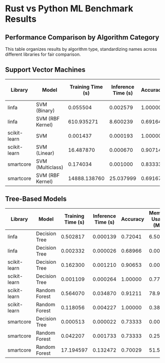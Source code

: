 # Rust vs Python ML Benchmark Results

## Performance Comparison by Algorithm Category

This table organizes results by algorithm type, standardizing names across different libraries for fair comparison.

## Support Vector Machines

| Library | Model | Training Time (s) | Inference Time (s) | Accuracy | Memory Usage (MB) |
|---------|-------|------------------|-------------------|----------|-------------------|
| linfa | SVM (Binary) | 0.055504 | 0.002579 | 1.00000 | 0.25 |
| linfa | SVM (RBF Kernel) | 610.935271 | 8.600239 | 0.69164 | 1.97 |
| scikit-learn | SVM | 0.001437 | 0.000193 | 1.00000 | 0.25 |
| scikit-learn | SVM (Linear) | 16.487870 | 0.000670 | 0.90714 | 0.30 |
| smartcore | SVM (Multiclass) | 0.174034 | 0.001000 | 0.83333 | 0.25 |
| smartcore | SVM (RBF Kernel) | 14888.138760 | 25.037999 | 0.69167 | -1.27 |


## Tree-Based Models

| Library | Model | Training Time (s) | Inference Time (s) | Accuracy | Memory Usage (MB) |
|---------|-------|------------------|-------------------|----------|-------------------|
| linfa | Decision Tree | 0.502817 | 0.000139 | 0.72041 | 6.50 |
| linfa | Decision Tree | 0.002332 | 0.000026 | 0.68966 | 0.00 |
| scikit-learn | Decision Tree | 0.162300 | 0.001210 | 0.90653 | 0.00 |
| scikit-learn | Decision Tree | 0.001109 | 0.000264 | 1.00000 | 0.77 |
| scikit-learn | Random Forest | 0.564070 | 0.034870 | 0.91211 | 78.96 |
| scikit-learn | Random Forest | 0.118056 | 0.004227 | 1.00000 | 0.38 |
| smartcore | Decision Tree | 0.000513 | 0.000022 | 0.73333 | 0.00 |
| smartcore | Random Forest | 0.042207 | 0.001733 | 0.73333 | 0.25 |
| smartcore | Random Forest | 17.194597 | 0.132472 | 0.70029 | 51.52 |

